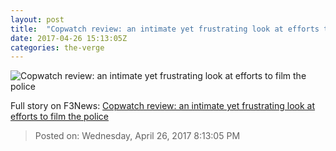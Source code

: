 ```yaml
---
layout: post
title:  "Copwatch review: an intimate yet frustrating look at efforts to film the police"
date: 2017-04-26 15:13:05Z
categories: the-verge
---
```


![Copwatch review: an intimate yet frustrating look at efforts to film the police](https://cdn0.vox-cdn.com/thumbor/Hpw1lqzYyhpjJog6P-JCG0IJR6c=/0x0:1920x1080/1600x900/cdn0.vox-cdn.com/uploads/chorus_image/image/54459075/TFF17_COPWATCH_ADRIEL_GONZALEZ_3.0.jpg)




Full story on F3News: [Copwatch review: an intimate yet frustrating look at efforts to film the police](http://www.f3nws.com/n/4qukeH)

> Posted on: Wednesday, April 26, 2017 8:13:05 PM
